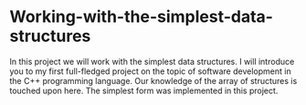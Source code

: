 # Working-with-the-simplest-data-structures

In this project we will work with the simplest data structures. I will introduce you to my first full-fledged project on the topic of software development in the C++ programming language.
Our knowledge of the array of structures is touched upon here. The simplest form was implemented in this project.
